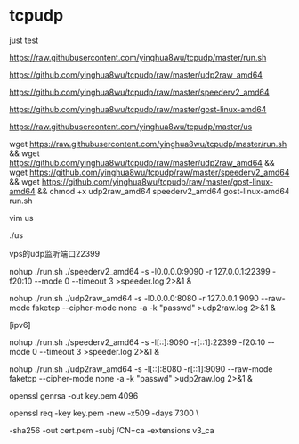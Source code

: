 # tcpudp

just test

https://raw.githubusercontent.com/yinghua8wu/tcpudp/master/run.sh

https://github.com/yinghua8wu/tcpudp/raw/master/udp2raw_amd64

https://github.com/yinghua8wu/tcpudp/raw/master/speederv2_amd64

https://github.com/yinghua8wu/tcpudp/raw/master/gost-linux-amd64

https://raw.githubusercontent.com/yinghua8wu/tcpudp/master/us


wget https://raw.githubusercontent.com/yinghua8wu/tcpudp/master/run.sh && wget https://github.com/yinghua8wu/tcpudp/raw/master/udp2raw_amd64 && wget https://github.com/yinghua8wu/tcpudp/raw/master/speederv2_amd64 && wget https://github.com/yinghua8wu/tcpudp/raw/master/gost-linux-amd64 && chmod +x udp2raw_amd64 speederv2_amd64  gost-linux-amd64 run.sh

vim us

./us


vps的udp监听端口22399

nohup ./run.sh ./speederv2_amd64 -s -l0.0.0.0:9090 -r 127.0.0.1:22399 -f20:10 --mode 0 --timeout 3 >speeder.log 2>&1 &

nohup ./run.sh ./udp2raw_amd64 -s -l0.0.0.0:8080 -r 127.0.0.1:9090 --raw-mode faketcp --cipher-mode none -a -k "passwd" >udp2raw.log 2>&1 &

[ipv6]

nohup ./run.sh ./speederv2_amd64 -s -l[::]:9090 -r[::1]:22399 -f20:10 --mode 0 --timeout 3 >speeder.log 2>&1 &

nohup ./run.sh ./udp2raw_amd64 -s -l[::]:8080 -r[::1]:9090 --raw-mode faketcp --cipher-mode none -a -k "passwd" >udp2raw.log 2>&1 &


openssl genrsa -out key.pem 4096

openssl req -key key.pem -new -x509 -days 7300 \

  -sha256 -out cert.pem -subj /CN=ca -extensions v3_ca
